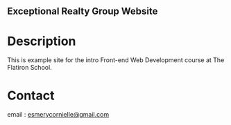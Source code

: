 Exceptional Realty Group Website
---

# Description

This is example site for the intro Front-end Web Development course at The Flatiron School.

# Contact

email : esmerycornielle@gmail.com
